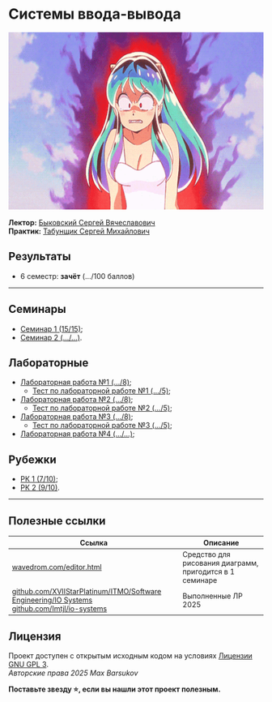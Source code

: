 # Системы ввода-вывода

<img alt="urusei-yatsura" src="https://github.com/maxbarsukov/itmo/blob/master/.docs/urusei-yatsura.gif" height="350">

**Лектор:** [Быковский Сергей Вячеславович](https://my.itmo.ru/persons/142291) \
**Практик:** [Табунщик Сергей Михайлович](https://my.itmo.ru/persons/242548)

## Результаты

- 6 семестр: **зачёт** (.../100 баллов)

---

## Семинары

- [Семинар 1 (15/15)](./семинары/1/);
- [Семинар 2 (.../...)](./семинары/2/).

## Лабораторные

- [Лабораторная работа №1 (.../8)](./лабораторные/lab1/);
    - [Тест по лабораторной работе №1 (.../5)](./лабораторные/lab1/test.md);
- [Лабораторная работа №2 (.../8)](./лабораторные/lab2/);
    - [Тест по лабораторной работе №2 (.../5)](./лабораторные/lab2/test.md);
- [Лабораторная работа №3 (.../8)](./лабораторные/lab3/);
    - [Тест по лабораторной работе №3 (.../5)](./лабораторные/lab3/test.md);
- [Лабораторная работа №4 (.../...)](./лабораторные/lab4/);

## Рубежки

- [РК 1 (7/10)](./тесты/1.md);
- [РК 2 (9/10)](./тесты/2.md).

---

## Полезные ссылки

| Ссылка | Описание |
| --- | --- |
| [wavedrom.com/editor.html](https://wavedrom.com/editor.html) | Средство для рисования диаграмм, пригодится в 1 семинаре |
| [github.com/XVIIStarPlatinum/ITMO/Software Engineering/IO Systems](https://github.com/XVIIStarPlatinum/ITMO/tree/master/Software%20Engineering/IO%20Systems) <br> [github.com/Imtjl/io-systems](https://github.com/Imtjl/io-systems) | Выполненные ЛР 2025 |

## Лицензия <a name="license"></a>

Проект доступен с открытым исходным кодом на условиях [Лицензии GNU GPL 3](https://opensource.org/license/gpl-3-0/). \
*Авторские права 2025 Max Barsukov*

**Поставьте звезду :star:, если вы нашли этот проект полезным.**
